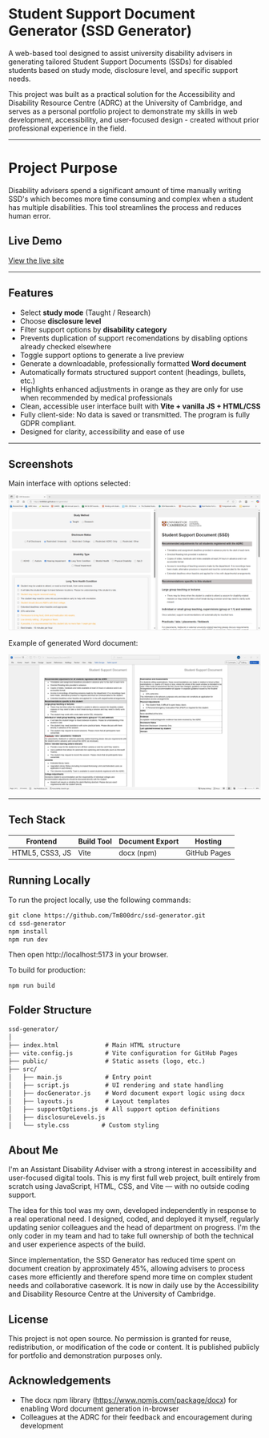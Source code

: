 # Student Support Document Generator (SSD Generator)

A web-based tool designed to assist university disability advisers in generating tailored Student Support Documents (SSDs) for disabled students based on study mode, disclosure level, and specific support needs.

This project was built as a practical solution for the Accessibility and Disability Resource Centre (ADRC) at the University of Cambridge, and serves as a personal portfolio project to demonstrate my skills in web development, accessibility, and user-focused design - created without prior professional experience in the field.

---

# Project Purpose

Disability advisers spend a significant amount of time manually writing SSD's which becomes more time consuming and complex when a student has multiple disabilities. This tool streamlines the process and reduces human error.

## Live Demo

[View the live site](https://Tm800drc.github.io/ssd-generator)

---

## Features

- Select **study mode** (Taught / Research)
- Choose **disclosure level**
- Filter support options by **disability category**
- Prevents duplication of support recomendations by disabling options already checked elsewhere
- Toggle support options to generate a live preview
- Generate a downloadable, professionally formatted **Word document**
- Automatically formats structured support content (headings, bullets, etc.)
- Highlights enhanced adjustments in orange as they are only for use when recommended by medical professionals
- Clean, accessible user interface built with **Vite + vanilla JS + HTML/CSS**
- Fully client-side: No data is saved or transmitted. The program is fully GDPR compliant.
- Designed for clarity, accessibility and ease of use

---

## Screenshots

Main interface with options selected:

![Screenshot of SSD Generator UI](./public/screenshot-ui.png)

Example of generated Word document:

![Screenshot of Word document](./public/screenshot-docx.png)

---


## Tech Stack

| Frontend         | Build Tool | Document Export  | Hosting        |
|------------------|------------|------------------|----------------|
| HTML5, CSS3, JS  | Vite       | docx (npm)       | GitHub Pages   |

## Running Locally

To run the project locally, use the following commands:

```
git clone https://github.com/Tm800drc/ssd-generator.git
cd ssd-generator
npm install
npm run dev
```

Then open http://localhost:5173 in your browser.

To build for production:

```
npm run build
```

## Folder Structure

```plaintext
ssd-generator/
│
├── index.html             # Main HTML structure
├── vite.config.js         # Vite configuration for GitHub Pages
├── public/                # Static assets (logo, etc.)
├── src/
│   ├── main.js            # Entry point
│   ├── script.js          # UI rendering and state handling
│   ├── docGenerator.js    # Word document export logic using docx
│   ├── layouts.js         # Layout templates
│   ├── supportOptions.js  # All support option definitions
│   ├── disclosureLevels.js
│   └── style.css         # Custom styling
```

## About Me

I'm an Assistant Disability Adviser with a strong interest in accessibility and user-focused digital tools. This is my first full web project, built entirely from scratch using JavaScript, HTML, CSS, and Vite — with no outside coding support.

The idea for this tool was my own, developed independently in response to a real operational need. I designed, coded, and deployed it myself, regularly updating senior colleagues and the head of department on progress. I'm the only coder in my team and had to take full ownership of both the technical and user experience aspects of the build.

Since implementation, the SSD Generator has reduced time spent on document creation by approximately 45%, allowing advisers to process cases more efficiently and therefore spend more time on complex student needs and collaborative casework. It is now in daily use by the Accessibility and Disability Resource Centre at the University of Cambridge.

## License

This project is not open source. No permission is granted for reuse, redistribution, or modification of the code or content. It is published publicly for portfolio and demonstration purposes only.

## Acknowledgements

- The docx npm library (https://www.npmjs.com/package/docx) for enabling Word document generation in-browser
- Colleagues at the ADRC for their feedback and encouragement during development
